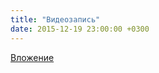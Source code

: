 ```yaml
---
title: "Видеозапись"
date: 2015-12-19 23:00:00 +0300
---
```



[Вложение](https://vk.com/video49563051_169128105)
